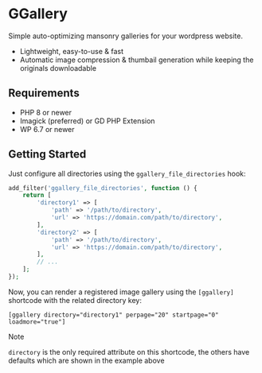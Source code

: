# GGallery

Simple auto-optimizing mansonry galleries for your wordpress website.

* Lightweight, easy-to-use & fast
* Automatic image compression & thumbail generation while keeping the originals downloadable

## Requirements

* PHP 8 or newer
* Imagick (preferred) or GD PHP Extension
* WP 6.7 or newer

## Getting Started

Just configure all directories using the `ggallery_file_directories` hook:

```php
add_filter('ggallery_file_directories', function () {
    return [
        'directory1' => [
            'path' => '/path/to/directory',
            'url' => 'https://domain.com/path/to/directory',
        ],
        'directory2' => [
            'path' => '/path/to/directory',
            'url' => 'https://domain.com/path/to/directory',
        ],
        // ...
    ];
});
```

Now, you can render a registered image gallery using the `[ggallery]` shortcode with the related directory key:

```
[ggallery directory="directory1" perpage="20" startpage="0" loadmore="true"]
```
> [!NOTE]
> `directory` is the only required attribute on this shortcode, the others have defaults which are shown in the example above